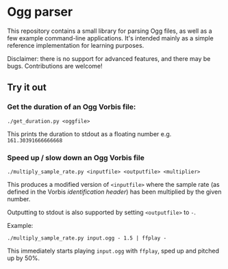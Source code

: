 # Ogg parser

This repository contains a small library for parsing Ogg files, as well as a few example 
command-line applications. It's intended mainly as a simple reference implementation for learning
purposes. 

Disclaimer: there is no support for advanced features, and there may be bugs. Contributions are
welcome!

## Try it out

### Get the duration of an Ogg Vorbis file:
`./get_duration.py <oggfile>`

This prints the duration to stdout as a floating number e.g. `161.30391666666668`

### Speed up / slow down an Ogg Vorbis file
`./multiply_sample_rate.py <inputfile> <outputfile> <multiplier>`

This produces a modified version of `<inputfile>` where the sample rate (as defined in the Vorbis
_identification header_) has been multiplied by the given number.

Outputting to stdout is also supported by setting `<outputfile>` to `-`.

Example:

`./multiply_sample_rate.py input.ogg - 1.5 | ffplay -`

This immediately starts playing `input.ogg` with `ffplay`, sped up and pitched up by 50%.
